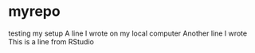 # myrepo
testing my setup
A line I wrote on my local computer
Another line I wrote
This is a line from RStudio